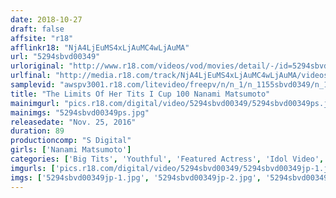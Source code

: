 ```yaml
---
date: 2018-10-27
draft: false
affsite: "r18"
afflinkr18: "NjA4LjEuMS4xLjAuMC4wLjAuMA"
url: "5294sbvd00349"
urloriginal: "http://www.r18.com/videos/vod/movies/detail/-/id=5294sbvd00349"
urlfinal: "http://media.r18.com/track/NjA4LjEuMS4xLjAuMC4wLjAuMA/videos/vod/movies/detail/-/id=5294sbvd00349"
samplevid: "awspv3001.r18.com/litevideo/freepv/n/n_1/n_1155sbvd0349/n_1155sbvd0349_dmb_w.mp4"
title: "The Limits Of Her Tits I Cup 100 Nanami Matsumoto"
mainimgurl: "pics.r18.com/digital/video/5294sbvd00349/5294sbvd00349ps.jpg"
mainimgs: "5294sbvd00349ps.jpg"
releasedate: "Nov. 25, 2016"
duration: 89
productioncomp: "S Digital"
girls: ['Nanami Matsumoto']
categories: ['Big Tits', 'Youthful', 'Featured Actress', 'Idol Video', 'Hi-Def']
imgurls: ['pics.r18.com/digital/video/5294sbvd00349/5294sbvd00349jp-1.jpg', 'pics.r18.com/digital/video/5294sbvd00349/5294sbvd00349jp-2.jpg', 'pics.r18.com/digital/video/5294sbvd00349/5294sbvd00349jp-3.jpg', 'pics.r18.com/digital/video/5294sbvd00349/5294sbvd00349jp-4.jpg', 'pics.r18.com/digital/video/5294sbvd00349/5294sbvd00349jp-5.jpg', 'pics.r18.com/digital/video/5294sbvd00349/5294sbvd00349jp-6.jpg', 'pics.r18.com/digital/video/5294sbvd00349/5294sbvd00349jp-7.jpg', 'pics.r18.com/digital/video/5294sbvd00349/5294sbvd00349jp-8.jpg', 'pics.r18.com/digital/video/5294sbvd00349/5294sbvd00349jp-9.jpg', 'pics.r18.com/digital/video/5294sbvd00349/5294sbvd00349jp-10.jpg', 'pics.r18.com/digital/video/5294sbvd00349/5294sbvd00349jp-11.jpg', 'pics.r18.com/digital/video/5294sbvd00349/5294sbvd00349jp-12.jpg', 'pics.r18.com/digital/video/5294sbvd00349/5294sbvd00349jp-13.jpg', 'pics.r18.com/digital/video/5294sbvd00349/5294sbvd00349jp-14.jpg', 'pics.r18.com/digital/video/5294sbvd00349/5294sbvd00349jp-15.jpg', 'pics.r18.com/digital/video/5294sbvd00349/5294sbvd00349jp-16.jpg', 'pics.r18.com/digital/video/5294sbvd00349/5294sbvd00349jp-17.jpg', 'pics.r18.com/digital/video/5294sbvd00349/5294sbvd00349jp-18.jpg', 'pics.r18.com/digital/video/5294sbvd00349/5294sbvd00349jp-19.jpg', 'pics.r18.com/digital/video/5294sbvd00349/5294sbvd00349jp-20.jpg']
imgs: ['5294sbvd00349jp-1.jpg', '5294sbvd00349jp-2.jpg', '5294sbvd00349jp-3.jpg', '5294sbvd00349jp-4.jpg', '5294sbvd00349jp-5.jpg', '5294sbvd00349jp-6.jpg', '5294sbvd00349jp-7.jpg', '5294sbvd00349jp-8.jpg', '5294sbvd00349jp-9.jpg', '5294sbvd00349jp-10.jpg', '5294sbvd00349jp-11.jpg', '5294sbvd00349jp-12.jpg', '5294sbvd00349jp-13.jpg', '5294sbvd00349jp-14.jpg', '5294sbvd00349jp-15.jpg', '5294sbvd00349jp-16.jpg', '5294sbvd00349jp-17.jpg', '5294sbvd00349jp-18.jpg', '5294sbvd00349jp-19.jpg', '5294sbvd00349jp-20.jpg']
---
```

